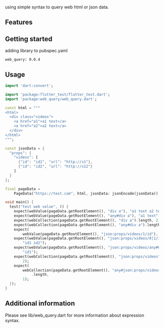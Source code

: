 using simple syntax to query web html or json data.

## Features

## Getting started

adding library to pubspec.yaml

```
web_query: 0.0.4
```

## Usage

```dart
import 'dart:convert';

import 'package:flutter_test/flutter_test.dart';
import 'package:web_query/web_query.dart';

const html = """
<html>
  <div class="videos">
    <a href="a1">a1 text</a>
    <a href="a2">a2 text</a>
  </div>
</html>
""";

const jsonData = {
  "props": {
    "videos": [
      {"id": "id1", "url": "http://s1"},
      {"id": "id2", "url": "http://s12"}
    ]
  }
};

final pageData =
    PageData("https://test.com", html, jsonData: jsonEncode(jsonData));

void main() {
  test("test web value", () {
    expect(webValue(pageData.getRootElement(), "div a"), "a1 text a2 text");
    expect(webValue(pageData.getRootElement(), "any#div a"), "a1 text");
    expect(webCollection(pageData.getRootElement(), "div a").length, 2);
    expect(webCollection(pageData.getRootElement(), "any#div a").length, 1);
    expect(
        webValue(pageData.getRootElement(), "json:props/videos/1/id"), "id2");
    expect(webValue(pageData.getRootElement(), "json:props/videos/0|1/id"),
        "id1 id2");
    expect(webValue(pageData.getRootElement(), "json:props/videos/any#0|1/id"),
        "id1");
    expect(webCollection(pageData.getRootElement(), "json:props/videos").length,
        2);
    expect(
        webCollection(pageData.getRootElement(), "any#json:props/videos")
            .length,
        1);
  });
}

```

## Additional information

Please see lib/web_query.dart for more information about expression syntax.
